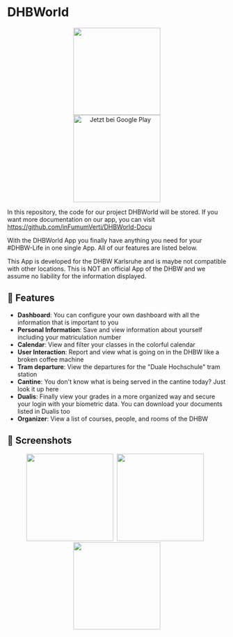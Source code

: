 # DHBWorld

<p align="center">
<img src="https://github.com/inFumumVerti/DHBWorld/raw/main/app/src/main/res/mipmap-xxxhdpi/ic_launcher.png" width="200">
<br>
<a href='https://play.google.com/store/apps/details?id=com.main.dhbworld'><img alt='Jetzt bei Google Play' src='https://play.google.com/intl/en_us/badges/static/images/badges/de_badge_web_generic.png' width="200"/></a>
</p>

In this repository, the code for our project DHBWorld will be stored. If you want more documentation on our app, 
you can visit https://github.com/inFumumVerti/DHBWorld-Docu

With the DHBWorld App you finally have anything you need for your #DHBW-Life in one single App. All of our features are listed below.

This App is developed for the DHBW Karlsruhe and is maybe not compatible with other locations. This is NOT an official App of the DHBW and we assume no liability for the information displayed.

## 🚀 Features
* **Dashboard**: You can configure your own dashboard with all the information that is important to you
* **Personal Information**: Save and view information about yourself including your matriculation number
* **Calendar**: View and filter your classes in the colorful calendar
* **User Interaction**: Report and view what is going on in the DHBW like a broken coffee machine
* **Tram departure**: View the departures for the "Duale Hochschule" tram station
* **Cantine**: You don't know what is being served in the cantine today? Just look it up here
* **Dualis**: Finally view your grades in a more organized way and secure your login with your biometric data. You can download your documents listed in Dualis too
* **Organizer**: View a list of courses, people, and rooms of the DHBW

## 👀 Screenshots
<p align="center">
<img src="https://github.com/inFumumVerti/DHBWorld/raw/main/Screenshots/Dashboard.png" width="200">&nbsp;&nbsp;<img src="https://github.com/inFumumVerti/DHBWorld/raw/main/Screenshots/Kalender.png" width="200">&nbsp;&nbsp;<img src="https://github.com/inFumumVerti/DHBWorld/raw/main/Screenshots/Dualis.png" width="200">
</p>
